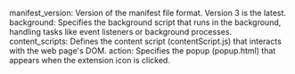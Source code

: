 manifest_version: Version of the manifest file format. Version 3 is the latest.
background: Specifies the background script that runs in the background, handling tasks like event listeners or background processes.
content_scripts: Defines the content script (contentScript.js) that interacts with the web page's DOM.
action: Specifies the popup (popup.html) that appears when the extension icon is clicked.